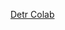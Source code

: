 

[Detr Colab](https://colab.research.google.com/lonelywm/MStorage/blob/master/notebooks/detr_attention.ipynb)